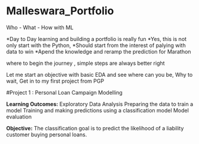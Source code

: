 # Malleswara_Portfolio
Who - What - How with ML

*Day to Day learning and building a portfolio is really fun 
*Yes, this is not only start with the Python, 
*Should start from the interest of palying with data to win 
*Apend the knowledge and reramp the prediction for Marathon 

where to begin the journey , simple steps are always better right 

Let me start an objective with basic EDA and see where can you be, Why to wait, Get in to my first project from PGP 

#Project 1 : Personal Loan Campaign Modelling

**Learning Outcomes:** Exploratory Data Analysis Preparing the data to train a model Training and making predictions using a classification model Model evaluation

**Objective:** The classification goal is to predict the likelihood of a liability customer buying personal loans.
